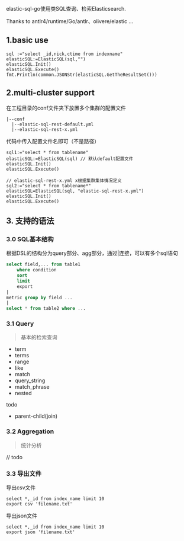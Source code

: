 elastic-sql-go使用类SQL查询、检索Elasticsearch.

Thanks to antlr4/runtime/Go/antlr、olivere/elastic ...

## 1.basic use

```
sql :="select _id,nick,ctime from indexname"
elasticSQL:=ElasticSQL(sql,"")
elasticSQL.Init()
elasticSQL.Execute()
fmt.Println(common.JSONStr(elasticSQL.GetTheResultSet()))
```

## 2.multi-cluster support
在工程目录的conf文件夹下放置多个集群的配置文件
```
|--conf
  |--elastic-sql-rest-default.yml
  |--elastic-sql-rest-x.yml
```

代码中传入配置文件名即可（不是路径）
```
sql1:="select * from tablename"
elasticSQL:=ElasticSQL(sql) // 默认default配置文件
elasticSQL.Init()
elasticSQL.Execute()

// elastic-sql-rest-x.yml x根据集群集体情况定义
sql2:="select * from tablename*"
elasticSQL=ElasticSQL(sql, "elastic-sql-rest-x.yml") 
elasticSQL.Init()
elasticSQL.Execute()
```

## 3. 支持的语法

### 3.0 SQL基本结构
根据DSL的结构分为query部分、agg部分，通过|连接，可以有多个sql语句
```sql
select field,... from table1 
    where condition
    sort 
    limit
    export
|
metric group by field ...
|
select * from table2 where ... 

```

### 3.1 Query
> 基本的检索查询

- term
- terms
- range
- like
- match
- query_string
- match_phrase
- nested

todo 
- parent-child(join)


### 3.2 Aggregation
> 统计分析

// todo

### 3.3 导出文件

导出csv文件
```
select *,_id from index_name limit 10
export csv 'filename.txt'
```
导出json文件
```
select *,_id from index_name limit 10
export json 'filename.txt'
```

